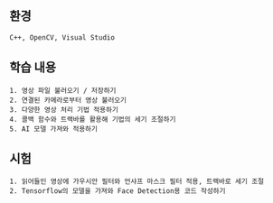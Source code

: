 ## 환경
    C++, OpenCV, Visual Studio
## 학습 내용
    1. 영상 파일 불러오기 / 저장하기
    2. 연결된 카메라로부터 영상 불러오기
    3. 다양한 영상 처리 기법 적용하기
    4. 콜백 함수와 트랙바를 활용해 기법의 세기 조절하기
    5. AI 모델 가져와 적용하기
    
## 시험
    1. 읽어들인 영상에 가우시안 필터와 언샤프 마스크 필터 적용, 트랙바로 세기 조절
    2. Tensorflow의 모델을 가져와 Face Detection용 코드 작성하기
